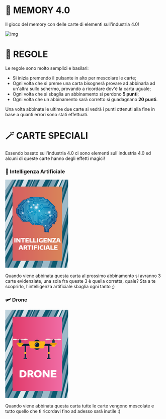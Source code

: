 
# 🧠 MEMORY 4.0

Il gioco del memory con delle carte di elementi sull'industria 4.0!

![img](https://i.imgur.com/3EiWFmf.png)

# 📜 REGOLE
Le regole sono molto semplici e basilari:
 - Si inizia premendo il pulsante in alto per mescolare le carte;
 - Ogni volta che si preme una carta bisognerà provare ad abbinarla ad un'altra sullo schermo, provando a ricordare dov'è la carta uguale;
 - Ogni volta che si sbaglia un abbinamento si perdono <b>5 punti</b>;
 - Ogni volta che un abbinamento sarà corretto si guadagnano <b>20 punti</b>.

Una volta abbinate le ultime due carte si vedrà i punti ottenuti alla fine in base a quanti errori sono stati effettuati.

# 🪄 CARTE SPECIALI
Essendo basato sull'industria 4.0 ci sono elementi sull'industria 4.0 ed alcuni di queste carte hanno degli effetti magici!

 ### 🤖 Intelligenza Artificiale
 ![img](./imgs/minigame/2.png)

 Quando viene abbinata questa carta al prossimo abbinamento si avranno 3 carte evidenziate, una sola fra queste 3 è quella corretta, quale? Sta a te scoprirlo, l'intelligenza artificiale sbaglia ogni tanto ;)

 ### 🛩️ Drone
 ![img](./imgs/minigame/4.png)

 Quando viene abbinata questa carta tutte le carte vengono mescolate e tutto quello che ti ricordavi fino ad adesso sarà inutile :)